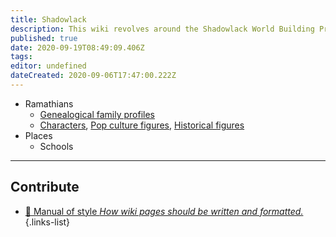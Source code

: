 ```yaml
---
title: Shadowlack
description: This wiki revolves around the Shadowlack World Building Project.
published: true
date: 2020-09-19T08:49:09.406Z
tags: 
editor: undefined
dateCreated: 2020-09-06T17:47:00.222Z
---
```


- Ramathians
	- [Genealogical family profiles](/t/genealogy)
	- [Characters](/characters), [Pop culture figures](/t/pop%20culture), [Historical figures](/t/historical%20figures)
- Places
	- Schools

---

## Contribute

- [:book: Manual of style *How wiki pages should be written and formatted.*](/guides/manual-of-style)
{.links-list}